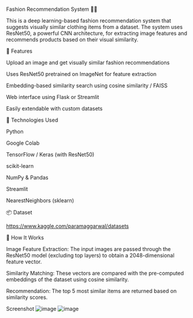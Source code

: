 Fashion Recommendation System 👗🤖

This is a deep learning-based fashion recommendation system that suggests visually similar clothing items from a dataset. The system uses ResNet50, a powerful CNN architecture, for extracting image features and recommends products based on their visual similarity.

🚀 Features

Upload an image and get visually similar fashion recommendations

Uses ResNet50 pretrained on ImageNet for feature extraction

Embedding-based similarity search using cosine similarity / FAISS

Web interface using Flask or Streamlit

Easily extendable with custom datasets

🧠 Technologies Used

Python

Google Colab

TensorFlow / Keras (with ResNet50)

scikit-learn

NumPy & Pandas

Streamlit

NearestNeighbors (sklearn)

📦 Dataset

https://www.kaggle.com/paramaggarwal/datasets

🧩 How It Works

Image Feature Extraction:
The input images are passed through the ResNet50 model (excluding top layers) to obtain a 2048-dimensional feature vector.

Similarity Matching:
These vectors are compared with the pre-computed embeddings of the dataset using cosine similarity.

Recommendation:
The top 5 most similar items are returned based on similarity scores.

Screenshot
![image](https://github.com/user-attachments/assets/1f59262f-c8a3-4665-acc1-57fe298ba112)
![image](https://github.com/user-attachments/assets/dd95da2c-7ab0-48b5-bcfc-cc2ec06f75df)

